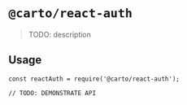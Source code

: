 # `@carto/react-auth`

> TODO: description

## Usage

```
const reactAuth = require('@carto/react-auth');

// TODO: DEMONSTRATE API
```
